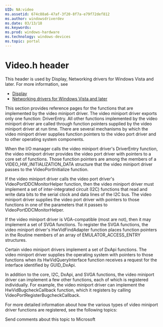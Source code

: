 ```yaml
---
UID: NA:video
ms.assetid: 674c88a6-47af-3f20-8f7a-e79f72def812
ms.author: windowsdriverdev
ms.date: 03/13/18
ms.keywords: 
ms.prod: windows-hardware
ms.technology: windows-devices
ms.topic: portal
---
```


# Video.h header



This header is used by Display, Networking drivers for Windows Vista and later. For more information, see
- [Display](../_display/index.md)
- [Networking drivers for Windows Vista and later](../_netvista/index.md)

This section provides reference pages for the functions that are implemented by the video miniport driver. The video miniport driver exports only one function: DriverEntry. All other functions implemented by the video miniport driver are called through function pointers supplied by the video miniport driver at run time. There are several mechanisms by which the video miniport driver supplies function pointers to the video port driver and to other operating system components.

When the I/O manager calls the video miniport driver's DriverEntry function, the video miniport driver provides the video port driver with pointers to a core set of functions. Those function pointers are among the members of a VIDEO_HW_INITIALIZATION_DATA structure that the video miniport driver passes to the VideoPortInitialize function.

If the video miniport driver calls the video port driver's VideoPortDDCMonitorHelper function, then the video miniport driver must implement a set of inter-integrated circuit (I2C) functions that read and write data bits to the serial clock and data lines of the I2C bus. The video miniport driver supplies the video port driver with pointers to those functions in one of the parameters that it passes to VideoPortDDCMonitorHelper.

If the video miniport driver is VGA-compatible (most are not), then it may implement a set of SVGA functions. To register the SVGA functions, the video miniport driver's HwVidFindAdapter function places function pointers in the Routine members of an array of EMULATOR_ACCESS_ENTRY structures.

Certain video miniport drivers implement a set of DxApi functions. The video miniport driver supplies the operating system with pointers to those functions when its HwVidQueryInterface function receives a request for the interface identified by GUID_DxApi.

In addition to the core, I2C, DxApi, and SVGA functions, the video miniport driver can implement a few other functions, each of which is registered individually. For example, the video miniport driver can implement the HwVidBugcheckCallback function, which it registers by calling VideoPortRegisterBugcheckCallback.

For more detailed information about how the various types of video miniport driver functions are registered, see the following topics:

Send comments about this topic to Microsoft

